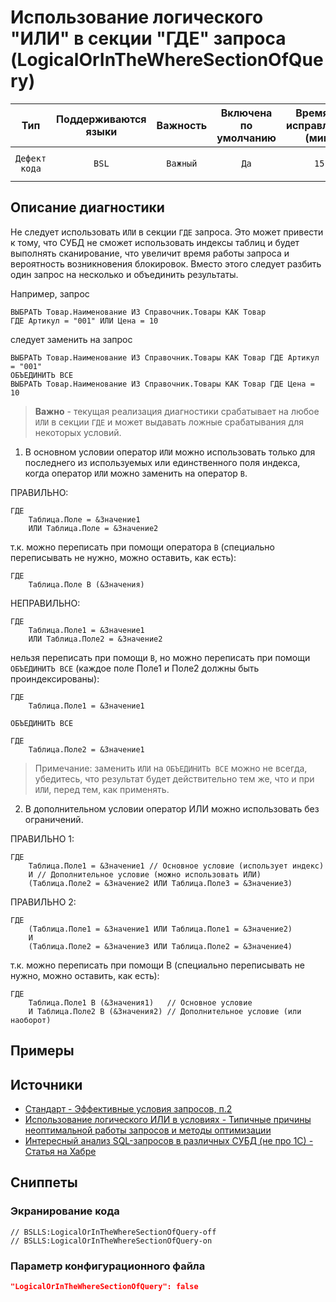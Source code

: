 # Использование логического "ИЛИ" в секции "ГДЕ" запроса (LogicalOrInTheWhereSectionOfQuery)

|      Тип      |    Поддерживаются<br>языки    | Важность |    Включена<br>по умолчанию    |    Время на<br>исправление (мин)    |                       Теги                       |
|:-------------:|:-----------------------------:|:--------:|:------------------------------:|:-----------------------------------:|:------------------------------------------------:|
| `Дефект кода` |             `BSL`             | `Важный` |              `Да`              |                `15`                 |       `sql`<br>`performance`<br>`standard`       |

<!-- Блоки выше заполняются автоматически, не трогать -->
## Описание диагностики
<!-- Описание диагностики заполняется вручную. Необходимо понятным языком описать смысл и схему работу -->
Не следует использовать `ИЛИ` в секции `ГДЕ` запроса. Это может привести к тому, что СУБД не сможет использовать индексы таблиц и будет выполнять сканирование, что увеличит время работы запроса и вероятность возникновения блокировок. Вместо этого следует разбить один запрос на несколько и объединить результаты.

Например, запрос
```bsl
ВЫБРАТЬ Товар.Наименование ИЗ Справочник.Товары КАК Товар 
ГДЕ Артикул = "001" ИЛИ Цена = 10
```

следует заменить на запрос

```bsl
ВЫБРАТЬ Товар.Наименование ИЗ Справочник.Товары КАК Товар ГДЕ Артикул = "001"
ОБЪЕДИНИТЬ ВСЕ
ВЫБРАТЬ Товар.Наименование ИЗ Справочник.Товары КАК Товар ГДЕ Цена = 10
```

>**Важно** - текущая реализация диагностики срабатывает на любое `ИЛИ` в секции `ГДЕ` и может выдавать ложные срабатывания для некоторых условий.

1) В основном условии оператор `ИЛИ` можно использовать только для последнего из используемых или единственного поля индекса, когда оператор `ИЛИ` можно заменить на оператор `В`.

ПРАВИЛЬНО:

```bsl
ГДЕ
    Таблица.Поле = &Значение1
    ИЛИ Таблица.Поле = &Значение2
```

т.к. можно переписать при помощи оператора `В` (специально переписывать не нужно, можно оставить, как есть):

```bsl
ГДЕ
    Таблица.Поле В (&Значения)
```

НЕПРАВИЛЬНО:

```bsl
ГДЕ
    Таблица.Поле1 = &Значение1
    ИЛИ Таблица.Поле2 = &Значение2
```

нельзя переписать при помощи `В`, но можно переписать при помощи `ОБЪЕДИНИТЬ ВСЕ` (каждое поле Поле1 и Поле2 должны быть проиндексированы):

```bsl
ГДЕ
    Таблица.Поле1 = &Значение1

ОБЪЕДИНИТЬ ВСЕ

ГДЕ
    Таблица.Поле2 = &Значение1
```

>Примечание: заменить `ИЛИ` на `ОБЪЕДИНИТЬ ВСЕ` можно не всегда, убедитесь, что результат будет действительно тем же, что и при `ИЛИ`, перед тем, как применять.

2) В дополнительном условии оператор ИЛИ можно использовать без ограничений.

ПРАВИЛЬНО 1:

```bsl
ГДЕ
    Таблица.Поле1 = &Значение1 // Основное условие (использует индекс)
    И // Дополнительное условие (можно использовать ИЛИ)
    (Таблица.Поле2 = &Значение2 ИЛИ Таблица.Поле3 = &Значение3)
```

ПРАВИЛЬНО 2:

```bsl
ГДЕ
    (Таблица.Поле1 = &Значение1 ИЛИ Таблица.Поле1 = &Значение2)
    И
    (Таблица.Поле2 = &Значение3 ИЛИ Таблица.Поле2 = &Значение4)
```

т.к. можно переписать при помощи В (специально переписывать не нужно, можно оставить, как есть):

```bsl
ГДЕ
    Таблица.Поле1 В (&Значения1)   // Основное условие
    И Таблица.Поле2 В (&Значения2) // Дополнительное условие (или наоборот)
```

## Примеры
<!-- В данном разделе приводятся примеры, на которые диагностика срабатывает, а также можно привести пример, как можно исправить ситуацию -->

## Источники
<!-- Необходимо указывать ссылки на все источники, из которых почерпнута информация для создания диагностики -->

- [Стандарт - Эффективные условия запросов, п.2](https://its.1c.ru/db/v8std/content/658/hdoc)
- [Использование логического ИЛИ в условиях - Типичные причины неоптимальной работы запросов и методы оптимизации](https://its.1c.ru/db/content/metod8dev/src/developers/scalability/standards/i8105842.htm#or)
- [Интересный анализ SQL-запросов в различных СУБД (не про 1С) - Статья на Хабре](https://m.habr.com/ru/company/lsfusion/blog/463095/)

## Сниппеты

<!-- Блоки ниже заполняются автоматически, не трогать -->
### Экранирование кода

```bsl
// BSLLS:LogicalOrInTheWhereSectionOfQuery-off
// BSLLS:LogicalOrInTheWhereSectionOfQuery-on
```

### Параметр конфигурационного файла

```json
"LogicalOrInTheWhereSectionOfQuery": false
```
